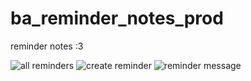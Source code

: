 # ba_reminder_notes_prod
 reminder notes :3
 
 ![all reminders](./images_for_git/#1.png)
 ![create reminder](./images_for_git/#2.png)
 ![reminder message](./images_for_git/#3.png)
